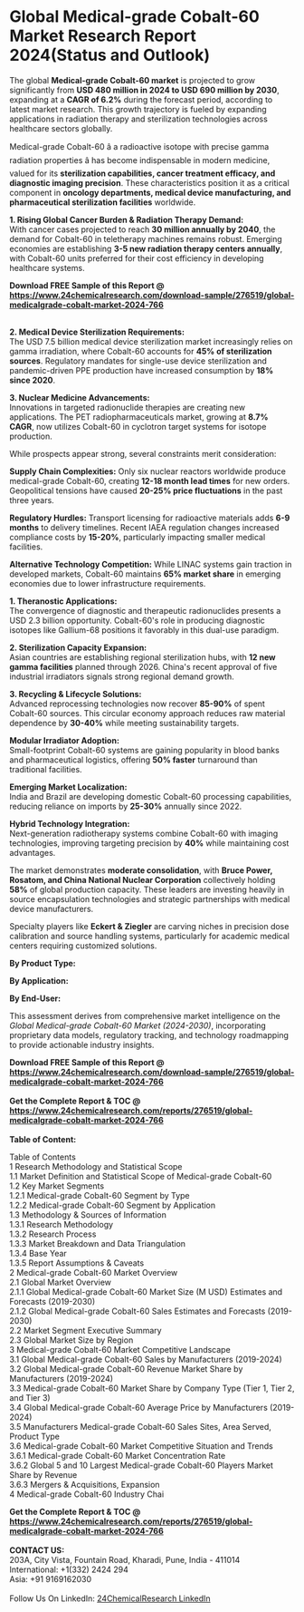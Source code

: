<h1>Global Medical-grade Cobalt-60 Market Research Report 2024(Status and Outlook)</h1><p>The global <strong>Medical-grade Cobalt-60 market</strong> is projected to grow significantly from <strong>USD 480 million in 2024 to USD 690 million by 2030</strong>, expanding at a <strong>CAGR of 6.2%</strong> during the forecast period, according to latest market research. This growth trajectory is fueled by expanding applications in radiation therapy and sterilization technologies across healthcare sectors globally.</p><p>Medical-grade Cobalt-60 â a radioactive isotope with precise gamma radiation properties â has become indispensable in modern medicine, valued for its <strong>sterilization capabilities, cancer treatment efficacy, and diagnostic imaging precision</strong>. These characteristics position it as a critical component in <strong>oncology departments, medical device manufacturing, and pharmaceutical sterilization facilities</strong> worldwide.</p><p><strong>1. Rising Global Cancer Burden &amp; Radiation Therapy Demand:</strong><br>
With cancer cases projected to reach <strong>30 million annually by 2040</strong>, the demand for Cobalt-60 in teletherapy machines remains robust. Emerging economies are establishing <strong>3-5 new radiation therapy centers annually</strong>, with Cobalt-60 units preferred for their cost efficiency in developing healthcare systems.</p><div><b>Download FREE Sample of this Report @ 
            <a href="https://www.24chemicalresearch.com/download-sample/276519/global-medicalgrade-cobalt-market-2024-766">
            https://www.24chemicalresearch.com/download-sample/276519/global-medicalgrade-cobalt-market-2024-766</a></b></div><br><p><strong>2. Medical Device Sterilization Requirements:</strong><br>
The USD 7.5 billion medical device sterilization market increasingly relies on gamma irradiation, where Cobalt-60 accounts for <strong>45% of sterilization sources</strong>. Regulatory mandates for single-use device sterilization and pandemic-driven PPE production have increased consumption by <strong>18% since 2020</strong>.</p><p><strong>3. Nuclear Medicine Advancements:</strong><br>
Innovations in targeted radionuclide therapies are creating new applications. The PET radiopharmaceuticals market, growing at <strong>8.7% CAGR</strong>, now utilizes Cobalt-60 in cyclotron target systems for isotope production.</p><p>While prospects appear strong, several constraints merit consideration:</p><p><strong>Supply Chain Complexities:</strong> Only six nuclear reactors worldwide produce medical-grade Cobalt-60, creating <strong>12-18 month lead times</strong> for new orders. Geopolitical tensions have caused <strong>20-25% price fluctuations</strong> in the past three years.</p><p><strong>Regulatory Hurdles:</strong> Transport licensing for radioactive materials adds <strong>6-9 months</strong> to delivery timelines. Recent IAEA regulation changes increased compliance costs by <strong>15-20%</strong>, particularly impacting smaller medical facilities.</p><p><strong>Alternative Technology Competition:</strong> While LINAC systems gain traction in developed markets, Cobalt-60 maintains <strong>65% market share</strong> in emerging economies due to lower infrastructure requirements.</p><p><strong>1. Theranostic Applications:</strong><br>
The convergence of diagnostic and therapeutic radionuclides presents a USD 2.3 billion opportunity. Cobalt-60's role in producing diagnostic isotopes like Gallium-68 positions it favorably in this dual-use paradigm.</p><p><strong>2. Sterilization Capacity Expansion:</strong><br>
Asian countries are establishing regional sterilization hubs, with <strong>12 new gamma facilities</strong> planned through 2026. China's recent approval of five industrial irradiators signals strong regional demand growth.</p><p><strong>3. Recycling &amp; Lifecycle Solutions:</strong><br>
Advanced reprocessing technologies now recover <strong>85-90%</strong> of spent Cobalt-60 sources. This circular economy approach reduces raw material dependence by <strong>30-40%</strong> while meeting sustainability targets.</p><p><strong>Modular Irradiator Adoption:</strong><br>
	Small-footprint Cobalt-60 systems are gaining popularity in blood banks and pharmaceutical logistics, offering <strong>50% faster</strong> turnaround than traditional facilities.</p><p><strong>Emerging Market Localization:</strong><br>
	India and Brazil are developing domestic Cobalt-60 processing capabilities, reducing reliance on imports by <strong>25-30%</strong> annually since 2022.</p><p><strong>Hybrid Technology Integration:</strong><br>
	Next-generation radiotherapy systems combine Cobalt-60 with imaging technologies, improving targeting precision by <strong>40%</strong> while maintaining cost advantages.</p><p>The market demonstrates <strong>moderate consolidation</strong>, with <strong>Bruce Power, Rosatom, and China National Nuclear Corporation</strong> collectively holding <strong>58%</strong> of global production capacity. These leaders are investing heavily in source encapsulation technologies and strategic partnerships with medical device manufacturers.</p><p>Specialty players like <strong>Eckert &amp; Ziegler</strong> are carving niches in precision dose calibration and source handling systems, particularly for academic medical centers requiring customized solutions.</p><p><strong>By Product Type:</strong></p><p><strong>By Application:</strong></p><p><strong>By End-User:</strong></p><p>This assessment derives from comprehensive market intelligence on the <em>Global Medical-grade Cobalt-60 Market (2024-2030)</em>, incorporating proprietary data models, regulatory tracking, and technology roadmapping to provide actionable industry insights.</p><div><b>Download FREE Sample of this Report @ 
            <a href="https://www.24chemicalresearch.com/download-sample/276519/global-medicalgrade-cobalt-market-2024-766">
            https://www.24chemicalresearch.com/download-sample/276519/global-medicalgrade-cobalt-market-2024-766</a></b></div><br><div><b>Get the Complete Report & TOC @ 
            <a href="https://www.24chemicalresearch.com/reports/276519/global-medicalgrade-cobalt-market-2024-766">
            https://www.24chemicalresearch.com/reports/276519/global-medicalgrade-cobalt-market-2024-766</a></b></div><br>
            <b>Table of Content:</b><p>Table of Contents<br />
1 Research Methodology and Statistical Scope<br />
1.1 Market Definition and Statistical Scope of Medical-grade Cobalt-60<br />
1.2 Key Market Segments<br />
1.2.1 Medical-grade Cobalt-60 Segment by Type<br />
1.2.2 Medical-grade Cobalt-60 Segment by Application<br />
1.3 Methodology & Sources of Information<br />
1.3.1 Research Methodology<br />
1.3.2 Research Process<br />
1.3.3 Market Breakdown and Data Triangulation<br />
1.3.4 Base Year<br />
1.3.5 Report Assumptions & Caveats<br />
2 Medical-grade Cobalt-60 Market Overview<br />
2.1 Global Market Overview<br />
2.1.1 Global Medical-grade Cobalt-60 Market Size (M USD) Estimates and Forecasts (2019-2030)<br />
2.1.2 Global Medical-grade Cobalt-60 Sales Estimates and Forecasts (2019-2030)<br />
2.2 Market Segment Executive Summary<br />
2.3 Global Market Size by Region<br />
3 Medical-grade Cobalt-60 Market Competitive Landscape<br />
3.1 Global Medical-grade Cobalt-60 Sales by Manufacturers (2019-2024)<br />
3.2 Global Medical-grade Cobalt-60 Revenue Market Share by Manufacturers (2019-2024)<br />
3.3 Medical-grade Cobalt-60 Market Share by Company Type (Tier 1, Tier 2, and Tier 3)<br />
3.4 Global Medical-grade Cobalt-60 Average Price by Manufacturers (2019-2024)<br />
3.5 Manufacturers Medical-grade Cobalt-60 Sales Sites, Area Served, Product Type<br />
3.6 Medical-grade Cobalt-60 Market Competitive Situation and Trends<br />
3.6.1 Medical-grade Cobalt-60 Market Concentration Rate<br />
3.6.2 Global 5 and 10 Largest Medical-grade Cobalt-60 Players Market Share by Revenue<br />
3.6.3 Mergers & Acquisitions, Expansion<br />
4 Medical-grade Cobalt-60 Industry Chai</p><div><b>Get the Complete Report & TOC @ 
            <a href="https://www.24chemicalresearch.com/reports/276519/global-medicalgrade-cobalt-market-2024-766">
            https://www.24chemicalresearch.com/reports/276519/global-medicalgrade-cobalt-market-2024-766</a></b></div><br><b>CONTACT US:</b><br>
            203A, City Vista, Fountain Road, Kharadi, Pune, India - 411014<br>
            International: +1(332) 2424 294<br>
            Asia: +91 9169162030 <br><br>
            Follow Us On LinkedIn: <a href="https://www.linkedin.com/company/24chemicalresearch/">24ChemicalResearch LinkedIn</a>